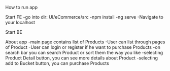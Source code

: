 How to run app

Start FE
-go into dir: UI/eCommerce/src
-npm install
-ng serve
-Navigate to your localhost

Start BE

About app
-main page contains list of Products
-User can list through pages of Product
-User can login or register if he want to purchase Products
-on search bar you can search Product or sort them the way you like
-selecting Product Detail button, you can see more details about Product
-selecting add to Bucket button, you can purchase Products
